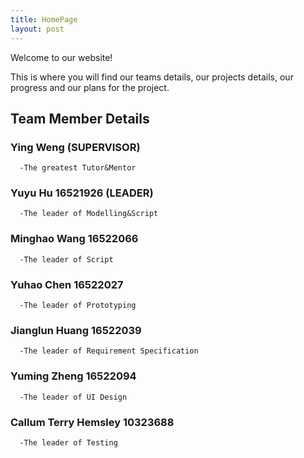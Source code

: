 ```yaml
---
title: HomePage
layout: post
---
```


Welcome to our website!

This is where you will find our teams details, our projects details, our progress and our plans for the project.


## Team Member Details



### Ying Weng (SUPERVISOR)
	  -The greatest Tutor&Mentor
	
### Yuyu Hu 16521926 (LEADER) 
	  -The leader of Modelling&Script


### Minghao Wang 16522066 
	  -The leader of Script

### Yuhao Chen 16522027
	  -The leader of Prototyping

### Jianglun Huang 16522039
	  -The leader of Requirement Specification


### Yuming Zheng 16522094
	  -The leader of UI Design



### Callum Terry Hemsley 10323688
	  -The leader of Testing


